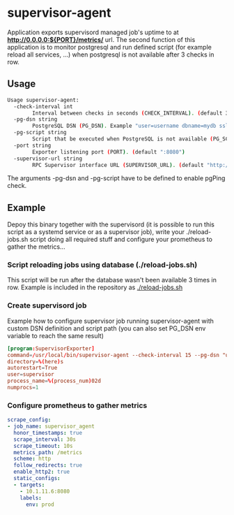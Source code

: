 # supervisor-agent

Application exports supervisord managed job's uptime to at **http://0.0.0.0:${PORT}/metrics/** url. The second function of this application is to monitor postgresql and run defined script (for example reload all services, ...) when postgresql is not available after 3 checks in row.

## Usage

```bash
Usage supervisor-agent:
  -check-interval int
        Interval between checks in seconds (CHECK_INTERVAL). (default 30)
  -pg-dsn string
        PostgreSQL DSN (PG_DSN). Example "user=username dbname=mydb sslmode=disable"
  -pg-script string
        Script that be executed when PostgreSQL is not available (PG_SCRIPT). Example "./reload-jobs.sh"
  -port string
        Exporter listening port (PORT). (default ":8080")
  -supervisor-url string
        RPC Supervisor interface URL (SUPERVISOR_URL). (default "http://127.0.0.1:9001/RPC2")
```

The arguments -pg-dsn and -pg-script have to be defined to enable pgPing check.


## Example

Depoy this binary together with the supervisord (it is possible to run this script as a systemd service or as a supervisor job), write your ./reload-jobs.sh script doing all required stuff and configure your prometheus to gather the metrics...

### Script reloading jobs using database (./reload-jobs.sh)


This script will be run after the database wasn't been available 3 times in row. Example is included in the repository as [./reload-jobs.sh](./reload-jobs.sh)


### Create supervisord job

Example how to configure supervisor job running supervisor-agent with custom DSN definition and script path (you can also set PG_DSN env variable to reach the same result)

```toml
[program:SupervisorExporter]
command=/usr/local/bin/supervisor-agent --check-interval 15 --pg-dsn "user=develop password=developPassword dbname=develop sslmode=disable" -pg-script /usr/local/bin/reload-jobs.sh
directory=%(here)s
autorestart=True
user=supervisor
process_name=%(process_num)02d
numprocs=1
```

### Configure prometheus to gather metrics

```yaml
scrape_config:
- job_name: supervisor_agent
  honor_timestamps: true
  scrape_interval: 30s
  scrape_timeout: 10s
  metrics_path: /metrics
  scheme: http
  follow_redirects: true
  enable_http2: true
  static_configs:
  - targets:
    - 10.1.11.6:8080
    labels:
      env: prod
```